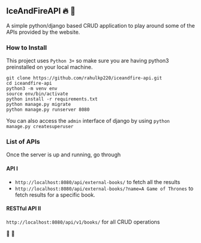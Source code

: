 ## IceAndFireAPI :fire: :rocket:
A simple python/django based CRUD application to play around some of the APIs provided by the website.

### How to Install
This project uses `Python 3+` so make sure you are having python3 preinstalled on your local machine.

```
git clone https://github.com/rahulkp220/iceandfire-api.git
cd iceandfire-api
python3 -m venv env
source env/bin/activate
python install -r requirements.txt
python manage.py migrate
python manage.py runserver 8080

```

You can also access the `admin` interface of django by using `python manage.py createsuperuser`

### List of APIs
Once the server is up and running, go through

#### API I
* `http://localhost:8080/api/external-books/` to fetch all the results
* `http://localhost:8080/api/external-books/?name=A Game of Thrones` to fetch results for a specific book.

#### RESTful API II
`http://localhost:8080/api/v1/books/` for all CRUD operations


:tada: :tada: